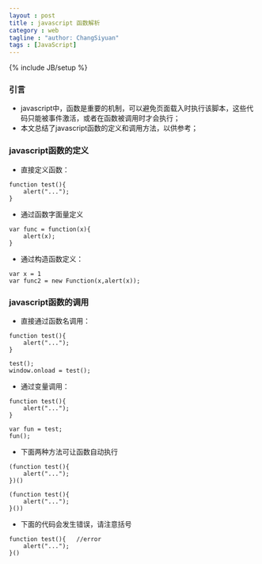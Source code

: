 ```yaml
---
layout : post
title : javascript 函数解析
category : web
tagline : "author: ChangSiyuan"
tags : [JavaScript]
---
```

{% include JB/setup %}

### 引言
- javascript中，函数是重要的机制，可以避免页面载入时执行该脚本，这些代码只能被事件激活，或者在函数被调用时才会执行；
- 本文总结了javascript函数的定义和调用方法，以供参考；

### javascript函数的定义
- 直接定义函数：

```
function test(){   
	alert("...");
}
```

- 通过函数字面量定义

```
var func = function(x){  
    alert(x);
}
```

- 通过构造函数定义：

```
var x = 1
var func2 = new Function(x,alert(x));  
```

### javascript函数的调用
- 直接通过函数名调用：

```
function test(){   
    alert("...");
}

test();          
window.onload = test();
```

- 通过变量调用：

```
function test(){   
    alert("...");
}

var fun = test;  
fun();
```

- 下面两种方法可让函数自动执行

```
(function test(){   
    alert("...");
})()

(function test(){   
    alert("...");
}())
```

- 下面的代码会发生错误，请注意括号

```
function test(){   //error
	alert("...");
}()
```
